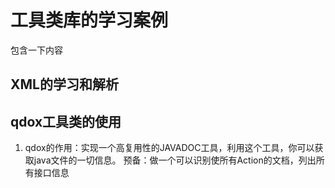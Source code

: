 # 工具类库的学习案例
包含一下内容
## XML的学习和解析

## qdox工具类的使用
1. qdox的作用：实现一个高复用性的JAVADOC工具，利用这个工具，你可以获取java文件的一切信息。
预备：做一个可以识别使所有Action的文档，列出所有接口信息